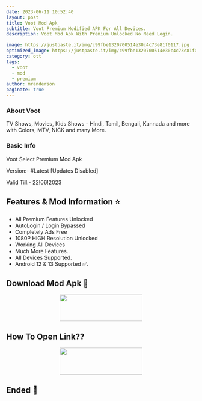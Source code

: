 ```yaml
---
date: 2023-06-11 10:52:40
layout: post
title: Voot Mod Apk
subtitle: Voot Premium Modified APK For All Devices.
description: Voot Mod Apk With Premium Unlocked No Need Login.

image: https://justpaste.it/img/c99fbe1320700514e30c4c73e81f0117.jpg
optimized_image: https://justpaste.it/img/c99fbe1320700514e30c4c73e81f0117.jpg
category: ott
tags:
  - voot
  - mod
  - premium
author: mranderson
paginate: true
---
```


### About Voot
TV Shows, Movies, Kids Shows - Hindi, Tamil, Bengali, Kannada and more with Colors, MTV, NICK and many More.

### Basic Info
Voot Select Premium Mod Apk

Version:-  #Latest [Updates Disabled]

Valid Till:- 22!06!2023

<!--page-->

## Features & Mod Information ⭐

- All Premium Features Unlocked 
- AutoLogin / Login Bypassed 
- Completely Ads Free
- 1080P HIGH Resolution Unlocked 
- Working All Devices
- Much More Features..
- All Devices Supported.
- Android 12 & 13 Supported ✅.


## Download Mod Apk 📩

<p align="center"><a href="https://files.technicalatg.com/jl26W"><img src="https://img.shields.io/badge/Download-Now-black?&style=for-the-badge&logo=download" width="220" height="70.45"></a></p>


## How To Open Link??

<p align="center"><a href="https://t.me/HowToRedirect/5"><img src="https://img.shields.io/badge/HowToOpen-Link-black?&style=for-the-badge&logo=telegram" width="220" height="70.45"></a></p>

## Ended 👀